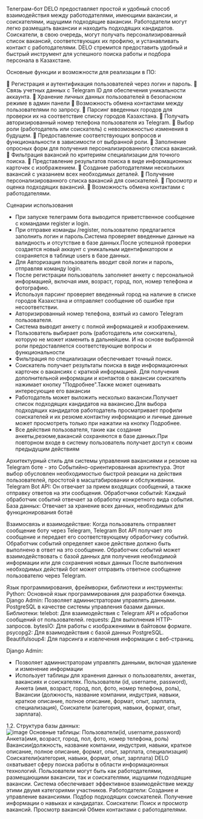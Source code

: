 Телеграм-бот DELO предоставляет простой и удобный способ взаимодействия между работодателями, имеющими вакансии, и соискателями, ищущими подходящие вакансии.
Работодатели могут легко размещать вакансии и находить подходящих кандидатов. Соискатели, в свою очередь, могут получать персонализированный список вакансий, соответствующих их профилю, и устанавливать контакт с работодателями.
DELO стремится предоставить удобный и быстрый инструмент для успешного поиска работы и подбора персонала в Казахстане.

Основные функции и возможности для реализации в ПО:

	Регистрация и аутентификация пользователей через логин и пароль.
	Связь учетных данных с Telegram ID для обеспечения уникальности аккаунта.
	Хранение личных данных пользователей в безопасном режиме в админ панели
	Возможность обмена контактами между пользователями по запросу.
	Парсинг введенных городов для проверки их на соответствие списку городов Казахстана.
	Получать авторизированный номер телефона пользователя из Telegram.
	Выбор роли (работодатель или соискатель) с невозможностью изменения в будущем.
	Предоставление соответствующих вопросов и функциональности в зависимости от выбранной роли.
	Заполнение опросных форм для получения персонализированного списка вакансий.
	Фильтрация вакансий по критериям специализации для точного поиска.
	Представление результатов поиска в виде информационных карточек с изображением.
	Создание работодателями нескольких вакансий с указанием всех необходимых деталей.
	Получение персонализированного списка вакансий для соискателей.
	Просмотр и оценка подходящих вакансий.
	Возможность обмена контактами с работодателями.

Сценарии использования
- При запуске телеграмм бота выводится приветственное сообщение с командами  register и login.
- При отправке команды /register, пользователю предлагается заполнить логин и пароль.Система проверяет введенные данные на валидность и отсутствие в базе данных.После успешной проверки создается новый аккаунт с уникальным идентификатором и сохраняется в таблице users в базе данных.
- Для Авторизация пользователь вводит свой логин и пароль, отправляя команду login.
- После регистрации пользователь заполняет анкету с персональной информацией, включая имя, возраст, город, пол, номер телефона и фотографию.
- Используя парсинг  проверяет введенный город на наличие в списке городов Казахстана и отправляет сообщение об ошибке при несоответствии.
- Авторизированный номер телефона, взятый из самого  Telegram пользователя.
- Система выводит анкету с полной информацией и изображением.
- Пользователь выбирает роль (работодатель или соискатель), которую не может изменить в дальнейшем. И на основе выбранной роли предоставляется соответствующие вопросы и функциональности
- Фильтрация по специализации обеспечивает точный поиск.
- Соискатель получает результаты поиска в виде информационных карточек о вакансиях с краткой информацией. Для получения дополнительной информации и контактов о вакансии соискатель нажимает кнопку "Подробнее".Также может оценивать интересующие его вакансии
- Работодатель может выложить несколько вакансии.Получает список подходящих кандидатов на вакансию.Для выбора подходящих кандидатов работодатель просматривает профили соискателей и их резюме.контактну информацию и личные данные может просмотреть только при нажатии на  кнопку Подробнее.
- Все действия пользователя, такие как создание анкеты,резюме,вакансий сохраняются в базе данных.При повторном входе в систему пользователь получает доступ к своим предыдущим действиям


Архитектурный стиль для системы управления вакансиями и резюме на Telegram боте - это Событийно-ориентированная архитектура. Этот выбор обусловлен необходимостью быстрой реакции на действия пользователей, простотой в масштабировании и обслуживании.
Telegram Bot API: Он отвечает за прием входящих сообщений, а также отправку ответов на эти сообщения.
Обработчики событий: Каждый обработчик событий отвечает за обработку конкретного вида события.
База данных: Отвечает за хранение всех данных, необходимых для функционирования ботаё

Взаимосвязь и взаимодействие:
Когда пользователь отправляет сообщение боту через Telegram, Telegram Bot API получает это сообщение и передает его соответствующему обработчику событий.
 Обработчик событий определяет какое действие должно быть выполнено в ответ на это сообщение.
Обработчик событий может взаимодействовать с базой данных для получения необходимой информации или для сохранения новых данных
После выполнения необходимых действий бот может отправить ответное сообщение пользователю через Telegram.

Язык программирования, фреймворки, библиотеки и инструменты:
Python: Основной язык программирования для разработки бэкенда.
Django Admin: Позволяет администраторам управлять данными.
PostgreSQL в качестве системы управления базами данных.
Библиотеки:
telebot: Для взаимодействия с Telegram API и обработки сообщений от пользователей.
requests: Для выполнения HTTP-запросов.
bytesIO: Для работы с изображениями в байтовом формате.
psycopg2: Для взаимодействия с базой данных PostgreSQL.
Beautifulsoup4: Для парсинга и извлечения информации с веб-страниц.

Django Admin:
- Позволяет администраторам управлять данными, включая удаление и изменение информации
- Использует таблицы для хранения данных о пользователях, анкетах, вакансиях и соискателях. Пользователи (id, username, password), Анкета (имя, возраст, город, пол, фото, номер телефона, роль), Вакансии (должность, название компании, индустрия, навыки, краткое описание, полное описание, формат, опыт, зарплата, специализация), Соискатели (категория, навыки, формат, опыт, зарплата).

1.2.	Структура базы данных:<br/>
![image](https://github.com/Nuraiuki/DeloBot/assets/160646532/d2df6bc3-149b-4e46-8e9b-041fbc75be4d)
Основные таблицы:
Пользователи(id, username,password)
Анкета(имя, возраст, город, пол, фото, номер телефона, роль)
Вакансии(должность, название компании, индустрия, навыки, краткое описание, полное описание, формат, опыт, зарплата, специализация)
Соискатели(категория, навыки, формат, опыт, зарплата)
DELO охватывает сферу поиска работы в области информационных технологий. Пользователи могут быть как работодателями, размещающими вакансии, так и соискателями, ищущими подходящие вакансии. Система обеспечивает эффективное взаимодействие между этими двумя категориями участников.
Работодатели:
Создание и управление вакансиями.
Подбор подходящих соискателей.
Получение информации о навыках и кандидатах.
Соискатели:
Поиск и просмотр вакансий.
Просмотр вакансий 
Обмен контактами с работодателями.


